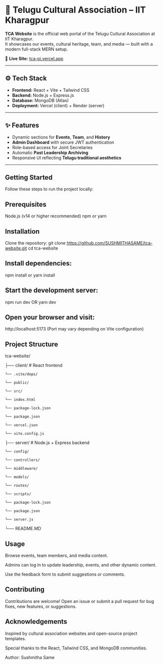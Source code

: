 # 🌸 Telugu Cultural Association – IIT Kharagpur

**TCA Website** is the official web portal of the Telugu Cultural Association at IIT Kharagpur.  
It showcases our events, cultural heritage, team, and media — built with a modern full-stack MERN setup.

🔗 **Live Site:** [tca-pi.vercel.app](https://tca-pi.vercel.app)

---

## ⚙️ Tech Stack
- **Frontend:** React + Vite + Tailwind CSS  
- **Backend:** Node.js + Express.js  
- **Database:** MongoDB (Atlas)  
- **Deployment:** Vercel (client) + Render (server)

---

## ✨ Features
- Dynamic sections for **Events**, **Team**, and **History**
- **Admin Dashboard** with secure JWT authentication  
- Role-based access for Joint Secretaries  
- Automatic **Past Leadership Archiving**  
- Responsive UI reflecting **Telugu traditional aesthetics**

---

##  Getting Started
Follow these steps to run the project locally:

##  Prerequisites

Node.js (v14 or higher recommended)
npm or yarn

##  Installation

Clone the repository:
git clone https://github.com/SUSHMITHASAME/tca-website.git
cd tca-website

##  Install dependencies:
npm install
or
yarn install

##  Start the development server:
npm run dev OR
yarn dev

##  Open your browser and visit:

http://localhost:5173
(Port may vary depending on Vite configuration)

##  Project Structure
tca-website/

├── client/  # React frontend

    └── .vite/deps/

    └── public/

    └── src/

    └── index.html

    └── package-lock.json

    └── package.json

    └── vercel.json

    └── vite.config.js    

├── server/           # Node.js + Express backend

    └── config/

    └── controllers/

    └── middleware/

    └── models/

    └── routes/

    └── scripts/

    └── package-lock.json

    └── package.json

    └── server.js

└── README.MD
 
##  Usage

Browse events, team members, and media content.

Admins can log in to update leadership, events, and other dynamic content.

Use the feedback form to submit suggestions or comments.

##  Contributing

Contributions are welcome! Open an issue or submit a pull request for bug fixes, new features, or suggestions.

##  Acknowledgements

Inspired by cultural association websites and open-source project templates.

Special thanks to the React, Tailwind CSS, and MongoDB communities.

Author: Sushmitha Same
